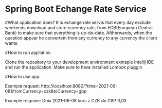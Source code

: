 # Spring Boot Echange Rate Service

#What application does?
It is echange rate servis that every day exclude weekends download and store currency rate, from ECB(European Central Bank) to make sure that everything is up-do-date.
Aftherwards, when the question appear he convertem from any currency to any currency the client wants.

#How to run appliation

Clone the repository to your development environment exmaple Intellij IDE and run the application. Make sure to have installed Lombok pluggin

#How to use app

Example request: http://localhost:8080/?time=2021-06-08&fromCurrency=czk&toCurrency=gbp

Example respone: Dnia 2021-06-08 kurs z CZK do GBP 0,03



